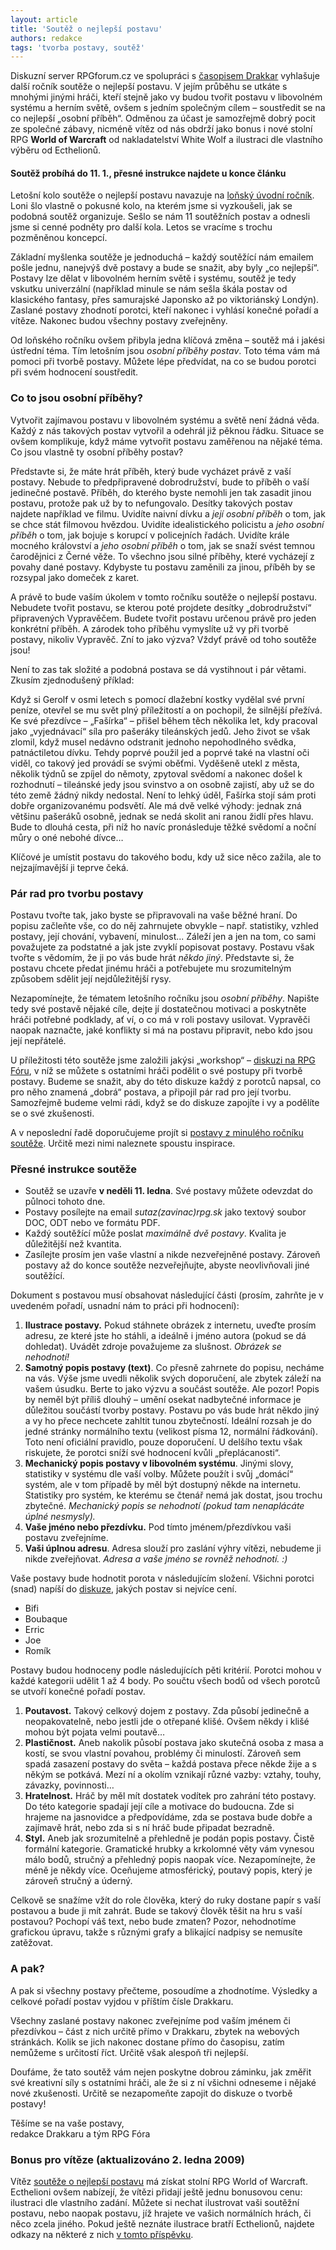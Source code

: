 ```yaml
---
layout: article
title: 'Soutěž o nejlepší postavu'
authors: redakce
tags: 'tvorba postavy, soutěž'
---
```


Diskuzní server RPGforum.cz ve spolupráci s [časopisem Drakkar](http://drakkar.sk/) vyhlašuje další ročník soutěže o nejlepší postavu. V jejím průběhu se utkáte s mnohými jinými hráči, kteří stejně jako vy budou tvořit postavu v libovolném systému a herním světě, ovšem s jedním společným cílem – soustředit se na co nejlepší „osobní příběh“. Odměnou za účast je samozřejmě dobrý pocit ze společné zábavy, nicméně vítěz od nás obdrží jako bonus i nové stolní RPG **World of Warcraft** od nakladatelství White Wolf a ilustraci dle vlastního výběru od Ecthelionů.

#### Soutěž probíhá do 11. 1., přesné instrukce najdete u konce článku  

Letošní kolo soutěže o nejlepší postavu navazuje na [loňský úvodní ročník](http://rpgforum.cz/clanky/sutaz-najzaujimavejsia-rpg-postava-2007-vyhodnotenie). Loni šlo vlastně o pokusné kolo, na kterém jsme si vyzkoušeli, jak se podobná soutěž organizuje. Sešlo se nám 11 soutěžních postav a odnesli jsme si cenné podněty pro další kola. Letos se vracíme s trochu pozměněnou koncepcí.

Základní myšlenka soutěže je jednoduchá – každý soutěžící nám emailem pošle jednu, nanejvýš dvě postavy a bude se snažit, aby byly „co nejlepší“. Postavy lze dělat v libovolném herním světě i systému, soutěž je tedy vskutku univerzální (například minule se nám sešla škála postav od klasického fantasy, přes samurajské Japonsko až po viktoriánský Londýn). Zaslané postavy zhodnotí porotci, kteří nakonec i vyhlásí konečné pořadí a vítěze. Nakonec budou všechny postavy zveřejněny.

Od loňského ročníku ovšem přibyla jedna klíčová změna – soutěž má i jakési ústřední téma. Tím letošním jsou _osobní příběhy postav_. Toto téma vám má pomoci při tvorbě postavy. Můžete lépe předvídat, na co se budou porotci při svém hodnocení soustředit.

### Co to jsou osobní příběhy?  

Vytvořit zajímavou postavu v libovolném systému a světě není žádná věda. Každý z nás takových postav vytvořil a odehrál již pěknou řádku. Situace se ovšem komplikuje, když máme vytvořit postavu zaměřenou na nějaké téma. Co jsou vlastně ty osobní příběhy postav?

Představte si, že máte hrát příběh, který bude vycházet právě z vaší postavy. Nebude to předpřipravené dobrodružství, bude to příběh o vaší jedinečné postavě. Příběh, do kterého byste nemohli jen tak zasadit jinou postavu, protože pak už by to nefungovalo. Desítky takových postav najdete například ve filmu. Uvidíte naivní dívku a _její osobní příběh_ o tom, jak se chce stát filmovou hvězdou. Uvidíte idealistického policistu a _jeho osobní příběh_ o tom, jak bojuje s korupcí v policejních řadách. Uvidíte krále mocného království a _jeho osobní příběh_ o tom, jak se snaží svést temnou čarodějnici z Černé věže. To všechno jsou silné příběhy, které vycházejí z povahy dané postavy. Kdybyste tu postavu zaměnili za jinou, příběh by se rozsypal jako domeček z karet.

A právě to bude vaším úkolem v tomto ročníku soutěže o nejlepší postavu. Nebudete tvořit postavu, se kterou poté projdete desítky „dobrodružství“ připravených Vypravěčem. Budete tvořit postavu určenou právě pro jeden konkrétní příběh. A zárodek toho příběhu vymyslíte už vy při tvorbě postavy, nikoliv Vypravěč. Zní to jako výzva? Vždyť právě od toho soutěže jsou!

Není to zas tak složité a podobná postava se dá vystihnout i pár větami. Zkusím zjednodušený příklad:

<div class="ramcek">

Když si Gerolf v osmi letech s pomocí dlažební kostky vydělal své první peníze, otevřel se mu svět plný příležitostí a on pochopil, že silnější přežívá. Ke své přezdívce – „Fašírka“ – přišel během těch několika let, kdy pracoval jako „vyjednávací“ síla pro pašeráky tileánských jedů. Jeho život se však zlomil, když musel nedávno odstranit jednoho nepohodlného svědka, patnáctiletou dívku. Tehdy poprvé použil jed a poprvé také na vlastní oči viděl, co takový jed provádí se svými oběťmi. Vyděšeně utekl z města, několik týdnů se zpíjel do němoty, zpytoval svědomí a nakonec došel k rozhodnutí – tileánské jedy jsou svinstvo a on osobně zajistí, aby už se do této země žádný nikdy nedostal. Není to lehký úděl, Fašírka stojí sám proti dobře organizovanému podsvětí. Ale má dvě velké výhody: jednak zná většinu pašeráků osobně, jednak se nedá skolit ani ranou židlí přes hlavu. Bude to dlouhá cesta, při níž ho navíc pronásleduje těžké svědomí a noční můry o oné nebohé dívce…

</div>

Klíčové je umístit postavu do takového bodu, kdy už sice něco zažila, ale to nejzajímavější ji teprve čeká.

### Pár rad pro tvorbu postavy  

Postavu tvořte tak, jako byste se připravovali na vaše běžné hraní. Do popisu začleňte vše, co do něj zahrnujete obvykle – např. statistiky, vzhled postavy, její chování, vybavení, minulost... Záleží jen a jen na tom, co sami považujete za podstatné a jak jste zvyklí popisovat postavy. Postavu však tvořte s vědomím, že ji po vás bude hrát _někdo jiný_. Představte si, že postavu chcete předat jinému hráči a potřebujete mu srozumitelným způsobem sdělit její nejdůležitější rysy.

Nezapomínejte, že tématem letošního ročníku jsou _osobní příběhy_. Napište tedy své postavě nějaké cíle, dejte jí dostatečnou motivaci a poskytněte hráči potřebné podklady, ať ví, o co má v roli postavy usilovat. Vypravěči naopak naznačte, jaké konflikty si má na postavu připravit, nebo kdo jsou její nepřátelé.

U příležitosti této soutěže jsme založili jakýsi „workshop“ – [diskuzi na RPG Fóru](http://rgpforum.cz/forum/viewtopic.php?f=118&t=6424), v níž se můžete s ostatními hráči podělit o své postupy při tvorbě postavy. Budeme se snažit, aby do této diskuze každý z porotců napsal, co pro něho znamená „dobrá“ postava, a připojil pár rad pro její tvorbu. Samozřejmě budeme velmi rádi, když se do diskuze zapojíte i vy a podělíte se o své zkušenosti.

A v neposlední řadě doporučujeme projít si [postavy z minulého ročníku soutěže](http://rgpforum.cz/clanky/sutaz-najzaujimavejsia-rpg-postava-2007-vyhodnotenie). Určitě mezi nimi naleznete spoustu inspirace.

### Přesné instrukce soutěže  

*   Soutěž se uzavře **v neděli 11\. ledna**. Své postavy můžete odevzdat do půlnoci tohoto dne.
*   Postavy posílejte na email _sutaz(zavinac)rpg.sk_ jako textový soubor DOC, ODT nebo ve formátu PDF.
*   Každý soutěžící může poslat _maximálně dvě postavy_. Kvalita je důležitější než kvantita.
*   Zasílejte prosím jen vaše vlastní a nikde nezveřejněné postavy. Zároveň postavy až do konce soutěže nezveřejňujte, abyste neovlivňovali jiné soutěžící.

Dokument s postavou musí obsahovat následující části (prosím, zahrňte je v uvedeném pořadí, usnadní nám to práci při hodnocení):

1.  **Ilustrace postavy.** Pokud stáhnete obrázek z internetu, uveďte prosím adresu, ze které jste ho stáhli, a ideálně i jméno autora (pokud se dá dohledat). Uvádět zdroje považujeme za slušnost. _Obrázek se nehodnotí!_
2.  **Samotný popis postavy (text)**. Co přesně zahrnete do popisu, necháme na vás. Výše jsme uvedli několik svých doporučení, ale zbytek záleží na vašem úsudku. Berte to jako výzvu a součást soutěže. Ale pozor! Popis by neměl být příliš dlouhý – umění osekat nadbytečné informace je důležitou součástí tvorby postavy. Postavu po vás bude hrát někdo jiný a vy ho přece nechcete zahltit tunou zbytečností. Ideální rozsah je do jedné stránky normálního textu (velikost písma 12, normální řádkování). Toto není oficiální pravidlo, pouze doporučení. U delšího textu však riskujete, že porotci sníží své hodnocení kvůli „přeplácanosti“.
3.  **Mechanický popis postavy v libovolném systému**. Jinými slovy, statistiky v systému dle vaší volby. Můžete použít i svůj „domácí“ systém, ale v tom případě by měl být dostupný někde na internetu. Statistiky pro systém, ke kterému se čtenář nemá jak dostat, jsou trochu zbytečné. _Mechanický popis se nehodnotí (pokud tam nenaplácáte úplné nesmysly)._
4.  **Vaše jméno nebo přezdívku.** Pod tímto jménem/přezdívkou vaši postavu zveřejníme.
5.  **Vaši úplnou adresu**. Adresa slouží pro zaslání výhry vítězi, nebudeme ji nikde zveřejňovat. _Adresa a vaše jméno se rovněž nehodnotí. :)_

Vaše postavy bude hodnotit porota v následujícím složení. Všichni porotci (snad) napíší do [diskuze](/forum/viewtopic.php?f=118&t=6424), jakých postav si nejvíce cení.

*   Bifi
*   Boubaque
*   Erric
*   Joe
*   Romík

Postavy budou hodnoceny podle následujících pěti kritérií. Porotci mohou v každé kategorii udělit 1 až 4 body. Po součtu všech bodů od všech porotců se utvoří konečné pořadí postav.

1.  **Poutavost.** Takový celkový dojem z postavy. Zda působí jedinečně a neopakovatelně, nebo jestli jde o otřepané klišé. Ovšem někdy i klišé mohou být pojata velmi poutavě…
2.  **Plastičnost.** Aneb nakolik působí postava jako skutečná osoba z masa a kostí, se svou vlastní povahou, problémy či minulostí. Zároveň sem spadá zasazení postavy do světa – každá postava přece někde žije a s někým se potkává. Mezí ní a okolím vznikají různé vazby: vztahy, touhy, závazky, povinnosti…
3.  **Hratelnost.** Hráč by měl mít dostatek vodítek pro zahrání této postavy. Do této kategorie spadají její cíle a motivace do budoucna. Zde si hrajeme na jasnovidce a předpovídáme, zda se postava bude dobře a zajímavě hrát, nebo zda si s ní hráč bude připadat bezradně.
4.  **Styl.** Aneb jak srozumitelně a přehledně je podán popis postavy. Čistě formální kategorie. Gramatické hrubky a krkolomné věty vám vynesou málo bodů, stručný a přehledný popis naopak více. Nezapomínejte, že méně je někdy více. Oceňujeme atmosférický, poutavý popis, který je zároveň stručný a úderný.

Celkově se snažíme vžít do role člověka, který do ruky dostane papír s vaší postavou a bude ji mít zahrát. Bude se takový člověk těšit na hru s vaší postavou? Pochopí váš text, nebo bude zmaten? Pozor, nehodnotíme grafickou úpravu, takže s různými grafy a blikající nadpisy se nemusíte zatěžovat.

### A pak?  

A pak si všechny postavy přečteme, posoudíme a zhodnotíme. Výsledky a celkové pořadí postav vyjdou v příštím čísle Drakkaru.

Všechny zaslané postavy nakonec zveřejníme pod vaším jménem či přezdívkou – část z nich určitě přímo v Drakkaru, zbytek na webových stránkách. Kolik se jich nakonec dostane přímo do časopisu, zatím nemůžeme s určitostí říct. Určitě však alespoň tři nejlepší.

Doufáme, že tato soutěž vám nejen poskytne dobrou záminku, jak změřit své kreativní síly s ostatními hráči, ale že si z ní všichni odneseme i nějaké nové zkušenosti. Určitě se nezapomeňte zapojit do diskuze o tvorbě postavy!

Těšíme se na vaše postavy,  
redakce Drakkaru a tým RPG Fóra

### Bonus pro vítěze (aktualizováno 2. ledna 2009)

Vítěz [soutěže o nejlepší postavu](http://rgpforum.cz/clanky/vyhlasujeme-soutez-o-nejlepsi-postavu-2008) má získat stolní RPG World of Warcraft. Ecthelioni ovšem nabízejí, že vítězi přidají ještě jednu bonusovou cenu: ilustraci dle vlastního zadání. Můžete si nechat ilustrovat vaši soutěžní postavu, nebo naopak postavu, jíž hrajete ve vašich normálních hrách, či něco zcela jiného. Pokud ještě neznáte ilustrace bratří Ecthelionů, najdete odkazy na některé z nich [v tomto příspěvku](http://rgpforum.cz/forum/viewtopic.php?p=207525#p207525).
